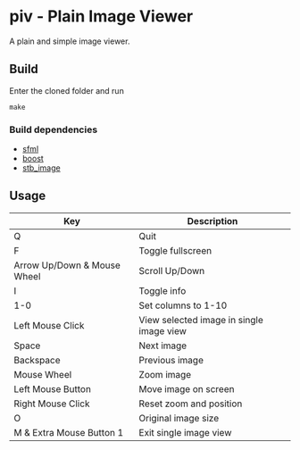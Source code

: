 # piv - Plain Image Viewer

A plain and simple image viewer.

## Build

Enter the cloned folder and run
```
make
```

### Build dependencies

* [sfml](https://www.sfml-dev.org)
* [boost](https://www.boost.org)
* [stb_image](https://github.com/nothings/stb)

## Usage

Key | Description
--- | ---
Q | Quit
F | Toggle fullscreen
Arrow Up/Down & Mouse Wheel | Scroll Up/Down
I | Toggle info
1-0 | Set columns to 1-10
Left Mouse Click | View selected image in single image view
Space | Next image
Backspace | Previous image
Mouse Wheel | Zoom image
Left Mouse Button | Move image on screen
Right Mouse Click | Reset zoom and position
O | Original image size
M & Extra Mouse Button 1 | Exit single image view

